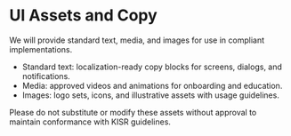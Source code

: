 # UI Assets and Copy

We will provide standard text, media, and images for use in compliant implementations.

- Standard text: localization-ready copy blocks for screens, dialogs, and notifications.
- Media: approved videos and animations for onboarding and education.
- Images: logo sets, icons, and illustrative assets with usage guidelines.

Please do not substitute or modify these assets without approval to maintain conformance with KISR guidelines.